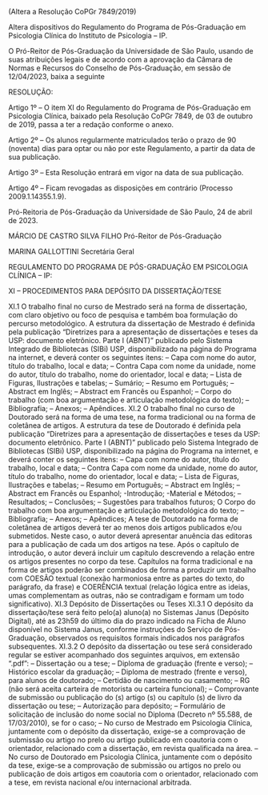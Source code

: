 (Altera a Resolução CoPGr 7849/2019)

Altera dispositivos do Regulamento do Programa de Pós-Graduação em Psicologia Clínica do Instituto de Psicologia – IP.

O Pró-Reitor de Pós-Graduação da Universidade de São Paulo, usando de suas atribuições legais e de acordo com a aprovação da Câmara de Normas e Recursos do Conselho de Pós-Graduação, em sessão de 12/04/2023, baixa a seguinte

RESOLUÇÃO:

Artigo 1º – O item XI do Regulamento do Programa de Pós-Graduação em Psicologia Clínica, baixado pela Resolução CoPGr 7849, de 03 de outubro de 2019, passa a ter a redação conforme o anexo.

Artigo 2º – Os alunos regularmente matriculados terão o prazo de 90 (noventa) dias para optar ou não por este Regulamento, a partir da data de sua publicação.

Artigo 3º – Esta Resolução entrará em vigor na data de sua publicação.

Artigo 4º – Ficam revogadas as disposições em contrário (Processo 2009.1.14355.1.9).

Pró-Reitoria de Pós-Graduação da Universidade de São Paulo, 24 de abril de 2023.

MÁRCIO DE CASTRO SILVA FILHO
Pró-Reitor de Pós-Graduação

MARINA GALLOTTINI
Secretária Geral

REGULAMENTO DO PROGRAMA DE PÓS-GRADUAÇÃO EM
PSICOLOGIA CLÍNICA – IP:

XI – PROCEDIMENTOS PARA DEPÓSITO DA DISSERTAÇÃO/TESE

XI.1 O trabalho final no curso de Mestrado será na forma de dissertação, com claro objetivo ou foco de pesquisa e também boa formulação do percurso metodológico. A estrutura da dissertação de Mestrado é definida pela publicação “Diretrizes para a apresentação de dissertações e teses da USP: documento eletrônico. Parte I (ABNT)” publicado pelo Sistema Integrado de Bibliotecas (SIBi) USP, disponibilizado na página do Programa na internet, e deverá conter os seguintes itens:
– Capa com nome do autor, título do trabalho, local e data;
– Contra Capa com nome da unidade, nome do autor, título do trabalho, nome do orientador, local e data;
– Lista de Figuras, Ilustrações e tabelas;
– Sumário;
– Resumo em Português;
– Abstract em Inglês;
– Abstract em Francês ou Espanhol;
– Corpo do trabalho (com boa argumentação e articulação metodológica do texto);
– Bibliografia;
– Anexos;
– Apêndices.
XI.2 O trabalho final no curso de Doutorado será na forma de uma tese, na forma tradicional ou na forma de coletânea de artigos.
A estrutura da tese de Doutorado é definida pela publicação “Diretrizes para a apresentação de dissertações e teses da USP: documento eletrônico. Parte I (ABNT)” publicado pelo Sistema Integrado de Bibliotecas (SIBi) USP, disponibilizado na página do Programa na internet, e deverá conter os seguintes itens:
– Capa com nome do autor, título do trabalho, local e data;
– Contra Capa com nome da unidade, nome do autor, título do trabalho, nome do orientador, local e data;
– Lista de Figuras, Ilustrações e tabelas;
– Resumo em Português;
– Abstract em Inglês;
– Abstract em Francês ou Espanhol;
-Introdução;
-Material e Métodos;
– Resultados;
– Conclusões;
– Sugestões para trabalhos futuros;
O Corpo do trabalho com boa argumentação e articulação metodológica do texto;
– Bibliografia;
– Anexos;
– Apêndices;
A tese de Doutorado na forma de coletânea de artigos deverá ter ao menos dois artigos publicados e/ou submetidos. Neste caso, o autor deverá apresentar anuência das editoras para a publicação de cada um dos artigos na tese. Após o capítulo de introdução, o autor deverá incluir um capítulo descrevendo a relação entre os artigos presentes no corpo da tese. Capítulos na forma tradicional e na forma de artigos poderão ser combinados de forma a produzir um trabalho com COESÃO textual (conexão harmoniosa entre as partes do texto, do parágrafo, da frase) e COERÊNCIA textual (relação lógica entre as ideias, umas complementam as outras, não se contradigam e formam um todo significativo).
XI.3 Depósito de Dissertações ou Teses
XI.3.1 O depósito da dissertação/tese será feito pelo(a) aluno(a) no Sistemas Janus (Depósito Digital), até as 23h59 do último dia do prazo indicado na Ficha de Aluno disponível no Sistema Janus, conforme instruções do Serviço de Pós-Graduação, observados os requisitos formais indicados nos parágrafos subsequentes.
XI.3.2 O depósito da dissertação ou tese será considerado regular se estiver acompanhado dos seguintes arquivos, em extensão “.pdf”:
– Dissertação ou a tese;
– Diploma de graduação (frente e verso);
– Histórico escolar da graduação;
– Diploma de mestrado (frente e verso), para alunos de doutorado;
– Certidão de nascimento ou casamento;
– RG (não será aceita carteira de motorista ou carteira funcional);
– Comprovante de submissão ou publicação do (s) artigo (s) ou capítulo (s) de livro da dissertação ou tese;
– Autorização para depósito;
– Formulário de solicitação de inclusão do nome social no Diploma (Decreto nº 55.588, de 17/03/2010), se for o caso;
– No curso de Mestrado em Psicologia Clínica, juntamente com o depósito da dissertação, exige-se a comprovação de submissão ou artigo no prelo ou artigo publicado em coautoria com o orientador, relacionado com a dissertação, em revista qualificada na área.
– No curso de Doutorado em Psicologia Clínica, juntamente com o depósito da tese, exige-se a comprovação de submissão ou artigos no prelo ou publicação de dois artigos em coautoria com o orientador, relacionado com a tese, em revista nacional e/ou internacional arbitrada.